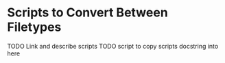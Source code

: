 # Scripts to Convert Between Filetypes

TODO Link and describe scripts
TODO script to copy scripts docstring into here
